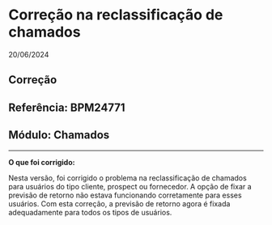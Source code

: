 # Correção na reclassificação de chamados
20/06/2024
## Correção
## Referência: BPM24771
## Módulo: Chamados
***

**O que foi corrigido:**

Nesta versão, foi corrigido o problema na reclassificação de chamados para usuários do tipo cliente, prospect ou fornecedor. A opção de fixar a previsão de retorno não estava funcionando corretamente para esses usuários. Com esta correção, a previsão de retorno agora é fixada adequadamente para todos os tipos de usuários.